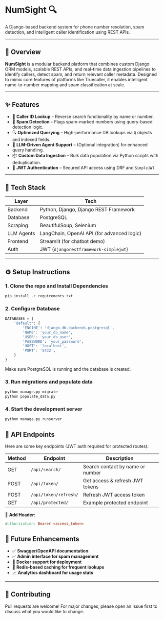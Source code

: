 # NumSight 🔍  
A Django-based backend system for phone number resolution, spam detection, and intelligent caller identification using REST APIs.

---

## 🚀 Overview

**NumSight** is a modular backend platform that combines custom Django ORM models, scalable REST APIs, and real-time data ingestion pipelines to identify callers, detect spam, and return relevant caller metadata. Designed to mimic core features of platforms like Truecaller, it enables intelligent name-to-number mapping and spam classification at scale.

---

## ✨ Features

- 🔗 **Caller ID Lookup** – Reverse search functionality by name or number.
- 🚫 **Spam Detection** – Flags spam-marked numbers using query-based detection logic.
- 🔍 **Optimized Querying** – High-performance DB lookups via `Q` objects and indexed fields.
- 🧠 **LLM-Driven Agent Support** – (Optional integration) for enhanced query handling.
- 📦 **Custom Data Ingestion** – Bulk data population via Python scripts with deduplication.
- 🔐 **JWT Authentication** – Secured API access using DRF and `SimpleJWT`.

---

## 🧰 Tech Stack

| Layer        | Tech                                      |
|--------------|-------------------------------------------|
| Backend      | Python, Django, Django REST Framework     |
| Database     | PostgreSQL                                |
| Scraping     | BeautifulSoup, Selenium                   |
| LLM Agents   | LangChain, OpenAI API (for advanced logic)|
| Frontend     | Streamlit (for chatbot demo)              |
| Auth         | JWT (`djangorestframework-simplejwt`)     |

---
## ⚙️ Setup Instructions

### 1. Clone the repo and Install Dependencies
```bash
pip install -r requirements.txt
```

### 2. Configure Database
```python
DATABASES = {
    'default': {
        'ENGINE': 'django.db.backends.postgresql',
        'NAME': 'your_db_name',
        'USER': 'your_db_user',
        'PASSWORD': 'your_password',
        'HOST': 'localhost',
        'PORT': '5432',
    }
}
```
Make sure PostgreSQL is running and the database is created.

### 3. Run migrations and populate data
```bash
python manage.py migrate
python populate_data.py
```

### 4. Start the development server
```bash
python manage.py runserver
```



## 🔌 API Endpoints

Here are some key endpoints (JWT auth required for protected routes):

| Method | Endpoint               | Description                           |
|--------|------------------------|---------------------------------------|
| GET    | `/api/search/`         | Search contact by name or number      |
| POST   | `/api/token/`          | Get access & refresh JWT tokens       |
| POST   | `/api/token/refresh/`  | Refresh JWT access token              |
| GET    | `/api/protected/`      | Example protected endpoint            |

📌 **Add Header:**

```makefile
Authorization: Bearer <access_token>
```


## 🧠 Future Enhancements

- ✅ **Swagger/OpenAPI documentation**
- ✅ **Admin interface for spam management**
- 🚀 **Docker support for deployment**
- 🔄 **Redis-based caching for frequent lookups**
- 📈 **Analytics dashboard for usage stats**

---

## 🤝 Contributing

Pull requests are welcome! For major changes, please open an issue first to discuss what you would like to change.
